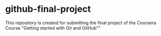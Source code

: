 # github-final-project
This repository is created for submitting the final project of the Coursera Course "Getting started with Git and GitHub""
